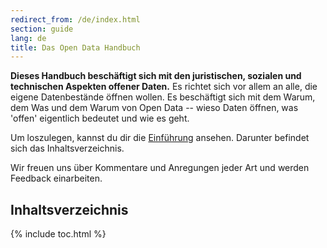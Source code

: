 ```yaml
---
redirect_from: /de/index.html
section: guide
lang: de
title: Das Open Data Handbuch
---
```


**Dieses Handbuch beschäftigt sich mit den juristischen, sozialen und technischen Aspekten offener Daten.** Es richtet sich vor allem an alle, die eigene Datenbestände öffnen wollen. Es beschäftigt sich mit dem Warum, dem Was und dem Warum von Open Data -- wieso Daten öffnen, was 'offen' eigentlich bedeutet und wie es geht.

Um loszulegen, kannst du dir die [Einführung](introduction/) ansehen. Darunter befindet sich das Inhaltsverzeichnis.

Wir freuen uns über Kommentare und Anregungen jeder Art und werden Feedback einarbeiten.

## Inhaltsverzeichnis

{% include toc.html %}

